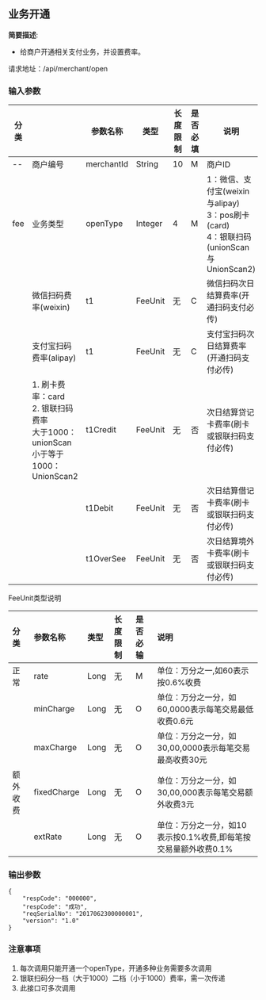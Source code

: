 ##  业务开通 ##

**简要描述**:

- 给商户开通相关支付业务，并设置费率。

请求地址：/api/merchant/open
###  输入参数 ###
|分类||参数名称|类型|长度限制|是否必填|说明|
|---|---|---|---|---|---|---|
|--|商户编号|merchantId|String|10|M|商户ID|
|fee|业务类型|openType|Integer|4|M|1：微信、支付宝(weixin与alipay)<br>3：pos刷卡(card)<br>4：银联扫码(unionScan与UnionScan2)|
||微信扫码费率(weixin)|t1|FeeUnit|无|C|微信扫码次日结算费率(开通扫码支付必传)|
||支付宝扫码费率(alipay)|t1|FeeUnit|无|C|支付宝扫码次日结算费率(开通扫码支付必传)|
||1. 刷卡费率：card<br>2. 银联扫码费率<br>大于1000：unionScan<br>小于等于1000：UnionScan2|t1Credit|FeeUnit|无|否|次日结算贷记卡费率(刷卡或银联扫码支付必传)|
|||t1Debit|FeeUnit|无|否|次日结算借记卡费率(刷卡或银联扫码支付必传)|
|||t1OverSee|FeeUnit|无|否|次日结算境外卡费率(刷卡或银联扫码支付必传)|

FeeUnit类型说明

|**分类**|**参数名称**|**类型**|**长度限制**|**是否必输**|**说明**|
|:---|:---|:---|:---|:---|:---|
|正常|rate|Long|无|M|单位：万分之一,如60表示按0.6%收费|
||minCharge|Long|无|O|单位：万分之一分，如60,0000表示每笔交易最低收费0.6元|
||maxCharge|Long|无|O|单位：万分之一分，如30,00,0000表示每笔交易最高收费30元|
|额外收费|fixedCharge|Long|无|O|单位：万分之一分，如30,00,000表示每笔交易额外收费3元|
||extRate|Long|无|O|单位：万分之一分，如10表示按0.1%收费,即每笔按交易量额外收费0.1%|

###  输出参数 ###
```
{
	"respCode": "000000",
	"respCode": "成功",
	"reqSerialNo": "2017062300000001",
	"version": "1.0"
}
```
### 注意事项 ###
1. 每次调用只能开通一个openType，开通多种业务需要多次调用
2. 银联扫码分一档（大于1000）二档（小于1000）费率，需一次传递
3. 此接口可多次调用
